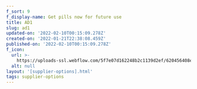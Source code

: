 ```yaml
---
f_sort: 9
f_display-name: Get pills now for future use
title: AD1
slug: ad1
updated-on: '2022-02-10T00:15:09.278Z'
created-on: '2022-01-21T22:38:08.459Z'
published-on: '2022-02-10T00:15:09.278Z'
f_icon:
  url: >-
    https://uploads-ssl.webflow.com/5f7e07d162248b2c1139d2ef/620456408e9150846f86e2f7_icons8-future-48.png
  alt: null
layout: '[supplier-options].html'
tags: supplier-options
---
```



